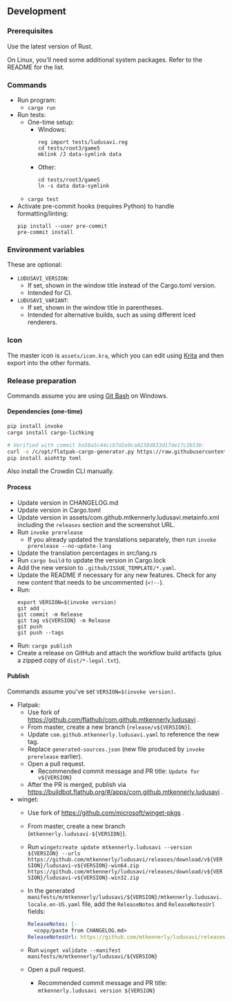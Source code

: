 ## Development
### Prerequisites
Use the latest version of Rust.

On Linux, you'll need some additional system packages. Refer to the README
for the list.

### Commands
* Run program:
  * `cargo run`
* Run tests:
  * One-time setup:
    * Windows:
      ```
      reg import tests/ludusavi.reg
      cd tests/root3/game5
      mklink /J data-symlink data
      ```
    * Other:
      ```
      cd tests/root3/game5
      ln -s data data-symlink
      ```
  * `cargo test`
* Activate pre-commit hooks (requires Python) to handle formatting/linting:
  ```
  pip install --user pre-commit
  pre-commit install
  ```

### Environment variables
These are optional:

* `LUDUSAVI_VERSION`:
  * If set, shown in the window title instead of the Cargo.toml version.
  * Intended for CI.
* `LUDUSAVI_VARIANT`:
  * If set, shown in the window title in parentheses.
  * Intended for alternative builds, such as using different Iced renderers.

### Icon
The master icon is `assets/icon.kra`, which you can edit using
[Krita](https://krita.org/en) and then export into the other formats.

### Release preparation
Commands assume you are using [Git Bash](https://git-scm.com) on Windows.

#### Dependencies (one-time)
```bash
pip install invoke
cargo install cargo-lichking

# Verified with commit ba58a5c44ccb7d2e0ca0238d833d17de17c2b53b:
curl -o /c/opt/flatpak-cargo-generator.py https://raw.githubusercontent.com/flatpak/flatpak-builder-tools/master/cargo/flatpak-cargo-generator.py
pip install aiohttp toml
```

Also install the Crowdin CLI manually.

#### Process
* Update version in CHANGELOG.md
* Update version in Cargo.toml
* Update version in assets/com.github.mtkennerly.ludusavi.metainfo.xml
  including the `releases` section and the screenshot URL.
* Run `invoke prerelease`
  * If you already updated the translations separately,
    then run `invoke prerelease --no-update-lang`
* Update the translation percentages in src/lang.rs
* Run `cargo build` to update the version in Cargo.lock
* Add the new version to `.github/ISSUE_TEMPLATE/*.yaml`.
* Update the README if necessary for any new features.
  Check for any new content that needs to be uncommented (`<!--`).
* Run:
  ```
  export VERSION=$(invoke version)
  git add .
  git commit -m Release
  git tag v${VERSION} -m Release
  git push
  git push --tags
  ```
* Run: `cargo publish`
* Create a release on GitHub and attach the workflow build artifacts
  (plus a zipped copy of `dist/*-legal.txt`).

#### Publish
Commands assume you've set `VERSION=$(invoke version)`.

* Flatpak:
  * Use fork of https://github.com/flathub/com.github.mtkennerly.ludusavi .
  * From master, create a new branch (`release/v${VERSION}`).
  * Update `com.github.mtkennerly.ludusavi.yaml` to reference the new tag.
  * Replace `generated-sources.json` (new file produced by `invoke prerelease` earlier).
  * Open a pull request.
    * Recommended commit message and PR title:
      `Update for v${VERSION}`
  * After the PR is merged, publish via https://buildbot.flathub.org/#/apps/com.github.mtkennerly.ludusavi .
* winget:
  * Use fork of https://github.com/microsoft/winget-pkgs .
  * From master, create a new branch (`mtkennerly.ludusavi-${VERSION}`).
  * Run `wingetcreate update mtkennerly.ludusavi --version ${VERSION} --urls https://github.com/mtkennerly/ludusavi/releases/download/v${VERSION}/ludusavi-v${VERSION}-win64.zip https://github.com/mtkennerly/ludusavi/releases/download/v${VERSION}/ludusavi-v${VERSION}-win32.zip`
  * In the generated `manifests/m/mtkennerly/ludusavi/${VERSION}/mtkennerly.ludusavi.locale.en-US.yaml` file,
    add the `ReleaseNotes` and `ReleaseNotesUrl` fields:

    ```yaml
    ReleaseNotes: |-
      <copy/paste from CHANGELOG.md>
    ReleaseNotesUrl: https://github.com/mtkennerly/ludusavi/releases/tag/v${VERSION}
    ```
  * Run `winget validate --manifest manifests/m/mtkennerly/ludusavi/${VERSION}`
  * Open a pull request.
    * Recommended commit message and PR title:
      `mtkennerly.ludusavi version ${VERSION}`
